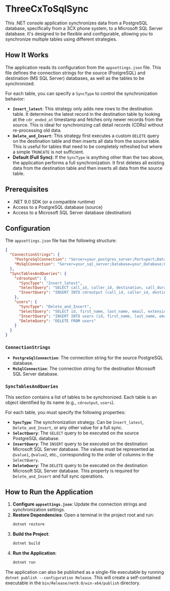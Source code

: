# ThreeCxToSqlSync

This .NET console application synchronizes data from a PostgreSQL database, specifically from a 3CX phone system, to a Microsoft SQL Server database. It's designed to be flexible and configurable, allowing you to synchronize multiple tables using different strategies.

## How It Works

The application reads its configuration from the `appsettings.json` file. This file defines the connection strings for the source (PostgreSQL) and destination (MS SQL Server) databases, as well as the tables to be synchronized.

For each table, you can specify a `SyncType` to control the synchronization behavior:

*   **`Insert_latest`**: This strategy only adds new rows to the destination table. It determines the latest record in the destination table by looking at the `cdr_ended_at` timestamp and fetches only newer records from the source. This is ideal for synchronizing call detail records (CDRs) without re-processing old data.
*   **`Delete_and_Insert`**: This strategy first executes a custom `DELETE` query on the destination table and then inserts all data from the source table. This is useful for tables that need to be completely refreshed but where a simple `TRUNCATE` is not sufficient.
*   **Default (Full Sync)**: If the `SyncType` is anything other than the two above, the application performs a full synchronization. It first deletes all existing data from the destination table and then inserts all data from the source table.

## Prerequisites

*   .NET 9.0 SDK (or a compatible runtime)
*   Access to a PostgreSQL database (source)
*   Access to a Microsoft SQL Server database (destination)

## Configuration

The `appsettings.json` file has the following structure:

```json
{
  "ConnectionStrings": {
    "PostgreSqlConnection": "Server=your_postgres_server;Port=port;Database=your_database;User Id=your_user;Password=your_password;",
    "MsSqlConnection": "Server=your_sql_server;Database=your_database;User Id=your_user;Password=your_password;Trusted_Connection=False;"
  },
  "SyncTablesAndQueries": {
    "cdroutput": {
      "SyncType": "Insert_latest",
      "SelectQuery": "SELECT call_id, caller_id, destination, call_duration, talking_duration, start_time, end_time, call_type, status FROM public.call_history",
      "InsertQuery": "INSERT INTO cdroutput (call_id, caller_id, destination, call_duration, talking_duration, start_time, end_time, call_type, status) VALUES (@value1, @value2, @value3, @value4, @value5, @value6, @value7, @value8, @value9)"
    },
    "users": {
      "SyncType": "Delete_and_Insert",
      "SelectQuery": "SELECT id, first_name, last_name, email, extension FROM public.users",
      "InsertQuery": "INSERT INTO users (id, first_name, last_name, email, extension) VALUES (@value1, @value2, @value3, @value4, @value5)",
      "DeleteQuery": "DELETE FROM users"
    }
  }
}
```

### `ConnectionStrings`

*   **`PostgreSqlConnection`**: The connection string for the source PostgreSQL database.
*   **`MsSqlConnection`**: The connection string for the destination Microsoft SQL Server database.

### `SyncTablesAndQueries`

This section contains a list of tables to be synchronized. Each table is an object identified by its name (e.g., `cdroutput`, `users`).

For each table, you must specify the following properties:

*   **`SyncType`**: The synchronization strategy. Can be `Insert_latest`, `Delete_and_Insert`, or any other value for a full sync.
*   **`SelectQuery`**: The `SELECT` query to be executed on the source PostgreSQL database.
*   **`InsertQuery`**: The `INSERT` query to be executed on the destination Microsoft SQL Server database. The values must be represented as `@value1`, `@value2`, etc., corresponding to the order of columns in the `SelectQuery`.
*   **`DeleteQuery`**: The `DELETE` query to be executed on the destination Microsoft SQL Server database. This property is required for `Delete_and_Insert` and full sync operations.

## How to Run the Application

1.  **Configure `appsettings.json`**: Update the connection strings and synchronization settings.
2.  **Restore Dependencies**: Open a terminal in the project root and run:
    ```bash
    dotnet restore
    ```
3.  **Build the Project**:
    ```bash
    dotnet build
    ```
4.  **Run the Application**:
    ```bash
    dotnet run
    ```

The application can also be published as a single-file executable by running `dotnet publish --configuration Release`. This will create a self-contained executable in the `bin/Release/net9.0/win-x64/publish` directory.